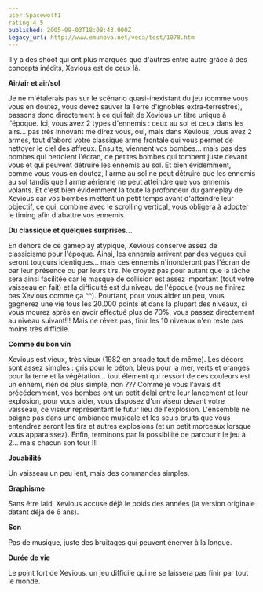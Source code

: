 ```yaml
---
user:Spacewolf1
rating:4.5
published: 2005-09-03T18:08:43.000Z
legacy_url: http://www.emunova.net/veda/test/1078.htm
---
```

Il y a des shoot qui ont plus marqués que d'autres entre autre grâce à des concepts inédits, Xevious est de ceux là.  

  

**Air/air et air/sol**  

Je ne m'étalerais pas sur le scénario quasi-inexistant du jeu (comme vous vous en doutez, vous devez sauver la Terre d'ignobles extra-terrestres), passons donc directement à ce qui fait de Xevious un titre unique à l'époque. Ici, vous avez 2 types d'ennemis : ceux au sol et ceux dans les airs... pas très innovant me direz vous, oui, mais dans Xevious, vous avez 2 armes, tout d'abord votre classique arme frontale qui vous permet de nettoyer le ciel des affreux. Ensuite, viennent vos bombes... mais pas des bombes qui nettoient l'écran, de petites bombes qui tombent juste devant vous et qui peuvent détruire les ennemis au sol. Et bien évidemment, comme vous vous en doutez, l'arme au sol ne peut détruire que les ennemis au sol tandis que l'arme aérienne ne peut atteindre que vos ennemis volants. Et c'est bien évidemment là toute la profondeur du gameplay de Xevious car vos bombes mettent un petit temps avant d'atteindre leur objectif, ce qui, combiné avec le scrolling vertical, vous obligera à adopter le timing afin d'abattre vos ennemis.  

  

**Du classique et quelques surprises...**  

En dehors de ce gameplay atypique, Xevious conserve assez de classicisme pour l'époque. Ainsi, les ennemis arrivent par des vagues qui seront toujours identiques... mais ces ennemis n'inonderont pas l'écran de par leur présence ou par leurs tirs. Ne croyez pas pour autant que la tâche sera ainsi facilitée car le masque de collision est assez important (tout votre vaisseau en fait) et la difficulté est du niveau de l'époque (vous ne finirez pas Xevious comme ça ^^). Pourtant, pour vous aider un peu, vous gagnerez une vie tous les 20.000 points et dans la plupart des niveaux, si vous mourez après en avoir effectué plus de 70%, vous passez directement au niveau suivant!!! Mais ne rêvez pas, finir les 10 niveaux n'en reste pas moins très difficile.  

  

**Comme du bon vin**  

Xevious est vieux, très vieux (1982 en arcade tout de même). Les décors sont assez simples : gris pour le béton, bleus pour la mer, verts et oranges pour la terre et la végétation... tout élément qui ressort de ces couleurs est un ennemi, rien de plus simple, non ??? Comme je vous l'avais dit précédemment, vos bombes ont un petit délai entre leur lancement et leur explosion, pour vous aider, vous disposez d'un viseur devant votre vaisseau, ce viseur représentant le futur lieu de l'explosion. L'ensemble ne baigne pas dans une ambiance musicale et les seuls bruits que vous entendrez seront les tirs et autres explosions (et un petit morceaux lorsque vous apparaissez). Enfin, terminons par la possibilité de parcourir le jeu à 2... mais chacun son tour !!!  

  

  

**Jouabilité**  

Un vaisseau un peu lent, mais des commandes simples.  

**Graphisme**  

Sans être laid, Xevious accuse déjà le poids des années (la version originale datant déjà de 6 ans).  

**Son**  

Pas de musique, juste des bruitages qui peuvent énerver à la longue.  

**Durée de vie**  

Le point fort de Xevious, un jeu difficile qui ne se laissera pas finir par tout le monde.